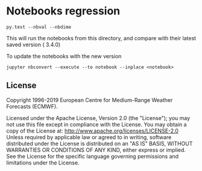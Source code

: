 
Notebooks regression 
====================

    py.test --nbval --nbdime

This will run the notebooks from this directory, and compare with their latest saved version ( 3.4.0)


To update the notebooks with the new version

    jupyter nbconvert --execute --to notebook --inplace <notebook>





License
-------

Copyright 1996-2019 European Centre for Medium-Range Weather Forecasts (ECMWF).

Licensed under the Apache License, Version 2.0 (the "License"); you may not use this file except in compliance with the License. You may obtain a copy of the License at: http://www.apache.org/licenses/LICENSE-2.0 Unless required by applicable law or agreed to in writing, software distributed under the License is distributed on an "AS IS" BASIS, WITHOUT WARRANTIES OR CONDITIONS OF ANY KIND, either express or implied. See the License for the specific language governing permissions and limitations under the License.

